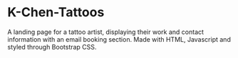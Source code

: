 # K-Chen-Tattoos
A landing page for a tattoo artist, displaying their work and contact information with an email booking section. Made with HTML, Javascript and styled through Bootstrap CSS.
